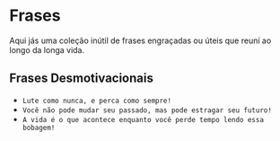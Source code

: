 # Frases

Aqui jás uma coleção inútil de frases engraçadas ou úteis que reuní ao longo da longa vida.


## Frases Desmotivacionais

- `Lute como nunca, e perca como sempre!`
- `Você não pode mudar seu passado, mas pode estragar seu futuro!`
- `A vida é o que acontece enquanto você perde tempo lendo essa bobagem!`


 

